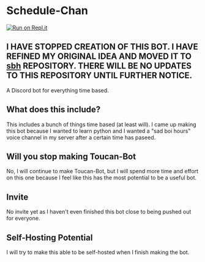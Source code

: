 # Schedule-Chan

[![Run on Repl.it](https://repl.it/badge/github/toucanee/Schedule-Chan)](https://repl.it/github/toucanee/Schedule-Chan)

## I HAVE STOPPED CREATION OF THIS BOT. I HAVE REFINED MY ORIGINAL IDEA AND MOVED IT TO [sbh](https://github.com/TeamSadge/sbh) REPOSITORY. THERE WILL BE NO UPDATES TO THIS REPOSITORY UNTIL FURTHER NOTICE.

A Discord bot for everything time based. 

## What does this include?
This includes a bunch of things time based (at least will). I came up making this bot because I wanted to learn python and I wanted a "sad boi hours" voice channel in my server after a certain time has paseed.

## Will you stop making Toucan-Bot
No, I will continue to make Toucan-Bot, but I will spend more time and effort on this one because I feel like this has the most potential to be a useful bot.

## Invite
No invite yet as I haven't even finished this bot close to being pushed out for everyone.

## Self-Hosting Potential
I will try to make this able to be self-hosted when I finish making the bot.

